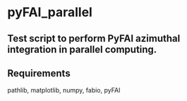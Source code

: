 # pyFAI_parallel
Test script to perform PyFAI azimuthal integration in parallel computing.
------

## Requirements
pathlib, matplotlib, numpy, fabio, pyFAI
